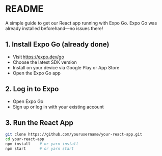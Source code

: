 # README

A simple guide to get our React app running with Expo Go. Expo Go was already installed beforehand—no issues there!

## 1. Install Expo Go (already done)

- Visit https://expo.dev/go  
- Choose the latest SDK version  
- Install on your device via Google Play or App Store  
- Open the Expo Go app

## 2. Log in to Expo

- Open Expo Go  
- Sign up or log in with your existing account

## 3. Run the React App

```bash
git clone https://github.com/yourusername/your-react-app.git
cd your-react-app
npm install    # or yarn install
npm start      # or yarn start
